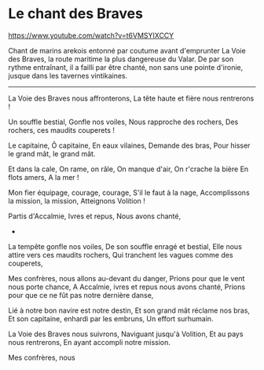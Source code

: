 # Le chant des Braves

https://www.youtube.com/watch?v=t6VMSYIXCCY


Chant de marins arekois entonné par coutume avant d'emprunter La Voie des Braves, la route maritime la plus dangereuse du Valar. De par son rythme entraînant, il a failli par être chanté, non sans une pointe d'ironie, jusque dans les tavernes vintikaines.

---

La Voie des Braves nous affronterons,
La tête haute et fière nous rentrerons !

Un souffle bestial,
Gonfle nos voiles,
Nous rapproche des rochers,
Des rochers, ces maudits couperets ! 

Le capitaine, Ô capitaine,
En eaux vilaines,
Demande des bras,
Pour hisser le grand mât, le grand mât.

Et dans la cale,
On rame, on râle,
On manque d'air,
On r'crache la bière
En flots amers,
A la mer !

Mon fier équipage, courage, courage,
S'il le faut à la nage,
Accomplissons la mission, la mission,
Atteignons Volition !

Partis d'Accalmie,
Ivres et repus,
Nous avons chanté,



-

La tempête gonfle nos voiles,
De son souffle enragé et bestial,
Elle nous attire vers ces maudits rochers,
Qui tranchent les vagues comme des couperets,

Mes confrères, nous allons au-devant du danger,
Prions pour que le vent nous porte chance,
A Accalmie, ivres et repus nous avons chanté,
Prions pour que ce ne fût pas notre dernière danse,

Lié à notre bon navire est notre destin,
Et son grand mât réclame nos bras,
Et son capitaine, enhardi par les embruns,
Un effort surhumain.

La Voie des Braves nous suivrons,
Naviguant jusqu'à Volition,
Et au pays nous rentrerons,
En ayant accompli notre mission.

Mes confrères, nous